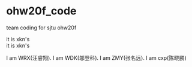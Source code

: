 # ohw20f_code
team coding for sjtu ohw20f

it is xkn's  
it is xkn's  

I am WRX(汪睿翔).
I am WDK(邬登科).
I am ZMY(张名远).
I am cxp(陈晓鹏)